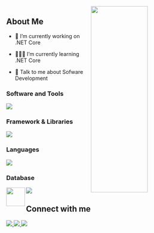 <img width="55%" align="right" src="https://media.giphy.com/media/qgQUggAC3Pfv687qPC/giphy.gif" width="500" height="500" />


<h2> About Me</h2>


- 🔭 I’m currently working on .NET Core

- 👨🏼‍🏫 I’m currently learning .NET Core

- 💬 Talk to me about Sofware Development


<h3 align="left">Software and Tools</h3>
<p align="left">
  <a href="https://skillicons.dev">
    <img src="https://skillicons.dev/icons?i=git,postman,stackoverflow,vscode" />
  </a>
</p>

<h3 align="left">Framework & Libraries</h3>
<p align="left">
  <a href="https://skillicons.dev">  
    <img src="https://skillicons.dev/icons?i=dotnet" />
  </a>
</p>

<h3 align="left">Languages</h3>
<p align="left">
  <a href="https://skillicons.dev">
    <img src="https://skillicons.dev/icons?i=cs" />
  </a>
</p>



<h3 align="left">Database</h3>
<p align="left">
  <a href="https://skillicons.dev">
    <img align="left" src="https://www.svgrepo.com/show/303229/microsoft-sql-server-logo.svg" width="50" height="50" >
    <img src="https://skillicons.dev/icons?i=firebase,mysql" />
    
  </a>
</p>
   



<h2> Connect with me </h2>

<p align="left">
    <a href="https://twitter.com/husokbo221">
    <img src="https://skillicons.dev/icons?i=twitter" />
  </a>
  <a href="https://www.github.com/huseyinkbo">
    <img src="https://skillicons.dev/icons?i=github" />
  </a>
  <a href="https://www.instagram.com/huseyinkbo/">
    <img src="https://skillicons.dev/icons?i=instagram" />
  </a>

</p>

</br>
</br>
<br>
